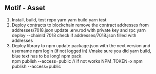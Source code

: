 ## Motif - Asset

1. Install, build, test repo
	yarn
	yarn build
	yarn test
2. Deploy contracts to blockchain
	remove the contract addresses from addresses/7018.json
	update .env.rod with private key and rpc
	yarn deploy --chainId 7018
	check if addresses/7018.json filled with addresses
3. Deploy library to npm
	update package.json with the next version and username
	npm login (if not logged in) 
	//make sure you did yarn build, blue text has to be long!
	npm pack  
	npm publish --access=public 
	// if not works NPM_TOKEN=x npm publish --access=public
 